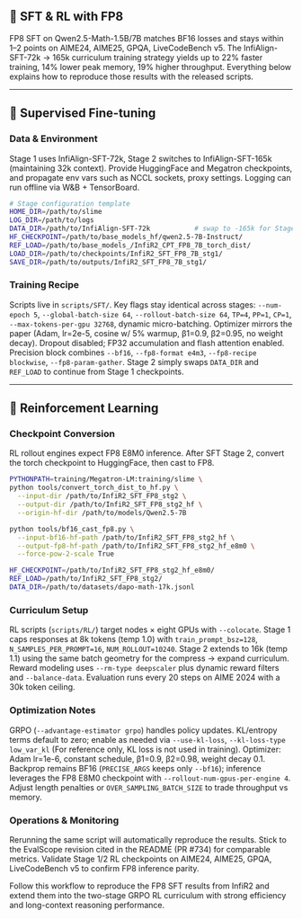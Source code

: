 ## 🤖 SFT & RL with FP8

FP8 SFT on Qwen2.5-Math-1.5B/7B matches BF16 losses and stays within 1–2 points on AIME24, AIME25, GPQA, LiveCodeBench v5. The InfiAlign-SFT-72k → 165k curriculum training strategy yields up to 22% faster training, 14% lower peak memory, 19% higher throughput. Everything below explains how to reproduce those results with the released scripts.

---

## 🧠 Supervised Fine-tuning

### Data & Environment
Stage 1 uses InfiAlign-SFT-72k, Stage 2 switches to InfiAlign-SFT-165k (maintaining 32k context). Provide HuggingFace and Megatron checkpoints, and propagate env vars such as NCCL sockets, proxy settings. Logging can run offline via W&B + TensorBoard.

```bash
# Stage configuration template
HOME_DIR=/path/to/slime
LOG_DIR=/path/to/logs
DATA_DIR=/path/to/InfiAlign-SFT-72k           # swap to -165k for Stage 2
HF_CHECKPOINT=/path/to/base_models_hf/qwen2.5-7B-Instruct/
REF_LOAD=/path/to/base_models_/InfiR2_CPT_FP8_7B_torch_dist/
LOAD_DIR=/path/to/checkpoints/InfiR2_SFT_FP8_7B_stg1/
SAVE_DIR=/path/to/outputs/InfiR2_SFT_FP8_7B_stg1/
```

### Training Recipe
Scripts live in `scripts/SFT/`. Key flags stay identical across stages: `--num-epoch 5`, `--global-batch-size 64`, `--rollout-batch-size 64`, `TP=4`, `PP=1`, `CP=1`, `--max-tokens-per-gpu 32768`, dynamic micro-batching. Optimizer mirrors the paper (Adam, lr=2e-5, cosine w/ 5% warmup, β1=0.9, β2=0.95, no weight decay). Dropout disabled; FP32 accumulation and flash attention enabled. Precision block combines `--bf16`, `--fp8-format e4m3`, `--fp8-recipe blockwise`, `--fp8-param-gather`. Stage 2 simply swaps `DATA_DIR` and `REF_LOAD` to continue from Stage 1 checkpoints.


---

## 🎯 Reinforcement Learning

### Checkpoint Conversion
RL rollout engines expect FP8 E8M0 inference. After SFT Stage 2, convert the torch checkpoint to HuggingFace, then cast to FP8.

```bash
PYTHONPATH=training/Megatron-LM:training/slime \
python tools/convert_torch_dist_to_hf.py \
  --input-dir /path/to/InfiR2_SFT_FP8_stg2 \
  --output-dir /path/to/InfiR2_SFT_FP8_stg2_hf \
  --origin-hf-dir /path/to/models/Qwen2.5-7B

python tools/bf16_cast_fp8.py \
  --input-bf16-hf-path /path/to/InfiR2_SFT_FP8_stg2_hf \
  --output-fp8-hf-path /path/to/InfiR2_SFT_FP8_stg2_hf_e8m0 \
  --force-pow-2-scale True

HF_CHECKPOINT=/path/to/InfiR2_SFT_FP8_stg2_hf_e8m0/
REF_LOAD=/path/to/InfiR2_SFT_FP8_stg2/
DATA_DIR=/path/to/datasets/dapo-math-17k.jsonl
```

### Curriculum Setup
RL scripts (`scripts/RL/`) target nodes × eight GPUs with `--colocate`. Stage 1 caps responses at 8k tokens (temp 1.0) with `train_prompt_bsz=128`, `N_SAMPLES_PER_PROMPT=16`, `NUM_ROLLOUT=10240`. Stage 2 extends to 16k (temp 1.1) using the same batch geometry for the compress → expand curriculum. Reward modeling uses `--rm-type deepscaler` plus dynamic reward filters and `--balance-data`. Evaluation runs every 20 steps on AIME 2024 with a 30k token ceiling.

### Optimization Notes
GRPO (`--advantage-estimator grpo`) handles policy updates. KL/entropy terms default to zero; enable as needed via `--use-kl-loss`, `--kl-loss-type low_var_kl` (For reference only, KL loss is not used in training). Optimizer: Adam lr=1e-6, constant schedule, β1=0.9, β2=0.98, weight decay 0.1. Backprop remains BF16 (`PRECISE_ARGS` keeps only `--bf16`); inference leverages the FP8 E8M0 checkpoint with `--rollout-num-gpus-per-engine 4`. Adjust length penalties or `OVER_SAMPLING_BATCH_SIZE` to trade throughput vs memory.

### Operations & Monitoring
Rerunning the same script will automatically reproduce the results. Stick to the EvalScope revision cited in the README (PR #734) for comparable metrics. Validate Stage 1/2 RL checkpoints on AIME24, AIME25, GPQA, LiveCodeBench v5 to confirm FP8 inference parity.

Follow this workflow to reproduce the FP8 SFT results from InfiR2 and extend them into the two-stage GRPO RL curriculum with strong efficiency and long-context reasoning performance.
